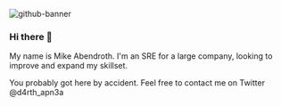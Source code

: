 ![github-banner](https://raw.githubusercontent.com/mabendroth/mabendroth/github-banner.png)

### Hi there 👋

My name is Mike Abendroth. I'm an SRE for a large company, looking to improve and expand my skillset.

You probably got here by accident. Feel free to contact me on Twitter @d4rth_apn3a

